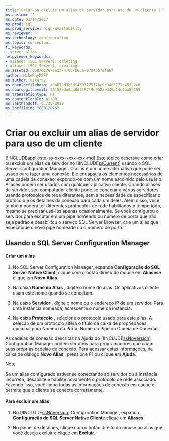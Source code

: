 ```yaml
---
title: Criar ou excluir um alias de servidor para uso de um cliente | Microsoft Docs
ms.custom: ''
ms.date: 03/14/2017
ms.prod: sql
ms.prod_service: high-availability
ms.reviewer: ''
ms.technology: configuration
ms.topic: conceptual
f1_keywords:
- server alias
helpviewer_keywords:
- aliases [SQL Server], deleting
- aliases [SQL Server], creating
ms.assetid: b687e376-ee33-470d-b65a-87246bfefe6f
author: MikeRayMSFT
ms.author: mikeray
ms.openlocfilehash: a0a678d3b5df450377517bc9c94d3771c45f22e0
ms.sourcegitcommit: 58158eda0aa0d7f87f9d958ae349a14c0ba8a209
ms.translationtype: HT
ms.contentlocale: pt-BR
ms.lasthandoff: 03/30/2020
ms.locfileid: "68012075"
---
```

# <a name="create-or-delete-a-server-alias-for-use-by-a-client"></a>Criar ou excluir um alias de servidor para uso de um cliente
[!INCLUDE[appliesto-ss-xxxx-xxxx-xxx-md](../../includes/appliesto-ss-xxxx-xxxx-xxx-md.md)]
  Este tópico descreve como criar ou excluir um alias de servidor no [!INCLUDE[ssCurrent](../../includes/sscurrent-md.md)] usando o SQL Server Configuration Manager. O alias é um nome alternativo que pode ser usado para fazer uma conexão. Ele encapsula os elementos necessários de uma cadeia de conexão, expondo-os com um nome escolhido pelo usuário. Aliases podem ser usados com qualquer aplicativo cliente. Criando aliases de servidor, seu computador cliente pode se conectar a vários servidores usando protocolos de rede diferentes, sem a necessidade de especificar o protocolo e os detalhes da conexão para cada um deles. Além disso, você também poderá ter diferentes protocolos de rede habilitados o tempo todo, mesmo se precisar usá-los apenas ocasionalmente. Se você configurou o servidor para escutar em um pipe nomeado ou número de porta que não seja padrão e desabilitou o serviço SQL Server Browser, crie um alias que especifique o novo pipe nomeado ou o número de porta.  
  
##  <a name="using-sql-server-configuration-manager"></a><a name="SSMSProcedure"></a> Usando o SQL Server Configuration Manager  
  
#### <a name="to-create-an-alias"></a>Criar um alias  
  
1.  No SQL Server Configuration Manager, expanda **Configuração do SQL Server Native Client**, clique com o botão direito do mouse em **Aliases**e clique em **Novo Alias**.  
  
2.  Na caixa **Nome do Alias** , digite o nome do alias. Os aplicativos cliente usam este nome quando se conectam.  
  
3.  Na caixa **Servidor** , digite o nome ou o endereço IP de um servidor. Para uma instância nomeada, acrescente o nome da instância.  
  
4.  Na caixa **Protocolo** , selecione o protocolo usado para este alias. A seleção de um protocolo altera o título da caixa de propriedades opcional para Número da Porta, Nome do Pipe ou Cadeia de Conexão.  
  
 As cadeias de conexão descritas na Ajuda do [!INCLUDE[ssNoVersion](../../includes/ssnoversion-md.md)] Configuration Manager podem ser úteis para programadores que criam suas próprias cadeias de conexão. Para acessar estas informações, na caixa de diálogo **Novo Alias** , pressione F1 ou clique em **Ajuda**.  
  
> [!NOTE]  
>  Se um alias configurado estiver se conectando ao servidor ou à instância incorreta, desabilite e habilite novamente o protocolo de rede associado. Fazendo isso, você limpa todas as informações de conexão em cache e permite que o cliente se conecte corretamente.  
  
#### <a name="to-delete-an-alias"></a>Para excluir um alias  
  
1.  No [!INCLUDE[ssNoVersion](../../includes/ssnoversion-md.md)] Configuration Manager, expanda **Configuração do SQL Server Native Client**e clique em **Aliases**.  
  
2.  No painel de detalhes, clique com o botão direito do mouse no alias que você deseja excluir e clique em **Excluir**.  
  
  
